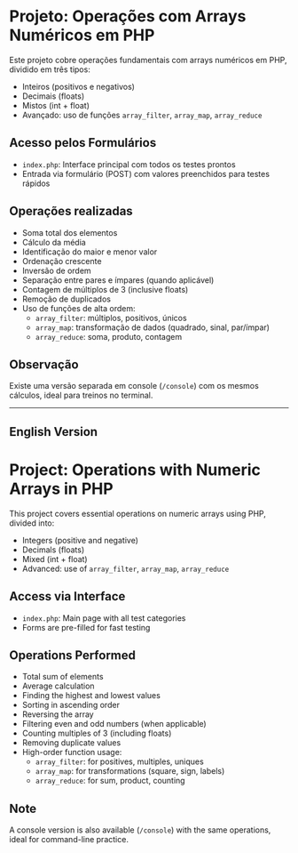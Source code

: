 # Projeto: Operações com Arrays Numéricos em PHP

Este projeto cobre operações fundamentais com arrays numéricos em PHP, dividido em três tipos:

- Inteiros (positivos e negativos)
- Decimais (floats)
- Mistos (int + float)
- Avançado: uso de funções `array_filter`, `array_map`, `array_reduce`

## Acesso pelos Formulários

- `index.php`: Interface principal com todos os testes prontos
- Entrada via formulário (POST) com valores preenchidos para testes rápidos

## Operações realizadas

- Soma total dos elementos
- Cálculo da média
- Identificação do maior e menor valor
- Ordenação crescente
- Inversão de ordem
- Separação entre pares e ímpares (quando aplicável)
- Contagem de múltiplos de 3 (inclusive floats)
- Remoção de duplicados
- Uso de funções de alta ordem:
  - `array_filter`: múltiplos, positivos, únicos
  - `array_map`: transformação de dados (quadrado, sinal, par/ímpar)
  - `array_reduce`: soma, produto, contagem

## Observação

Existe uma versão separada em console (`/console`) com os mesmos cálculos, ideal para treinos no terminal.

---

## English Version

# Project: Operations with Numeric Arrays in PHP

This project covers essential operations on numeric arrays using PHP, divided into:

- Integers (positive and negative)
- Decimals (floats)
- Mixed (int + float)
- Advanced: use of `array_filter`, `array_map`, `array_reduce`

## Access via Interface

- `index.php`: Main page with all test categories
- Forms are pre-filled for fast testing

## Operations Performed

- Total sum of elements
- Average calculation
- Finding the highest and lowest values
- Sorting in ascending order
- Reversing the array
- Filtering even and odd numbers (when applicable)
- Counting multiples of 3 (including floats)
- Removing duplicate values
- High-order function usage:
  - `array_filter`: for positives, multiples, uniques
  - `array_map`: for transformations (square, sign, labels)
  - `array_reduce`: for sum, product, counting

## Note

A console version is also available (`/console`) with the same operations, ideal for command-line practice.